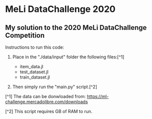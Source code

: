 # MeLi DataChallenge 2020

## My solution to the 2020 MeLi DataChallenge Competition

Instructions to run this code:

1. Place in the "./data/input" folder the following files:[^1]
	- item_data.jl
	- test_dataset.jl
	- train_dataset.jl

2. Then simply run the "main.py" script.[^2]



[^1] The data can be donwloaded from: https://ml-challenge.mercadolibre.com/downloads

[^2] This script requires GB of RAM to run.
